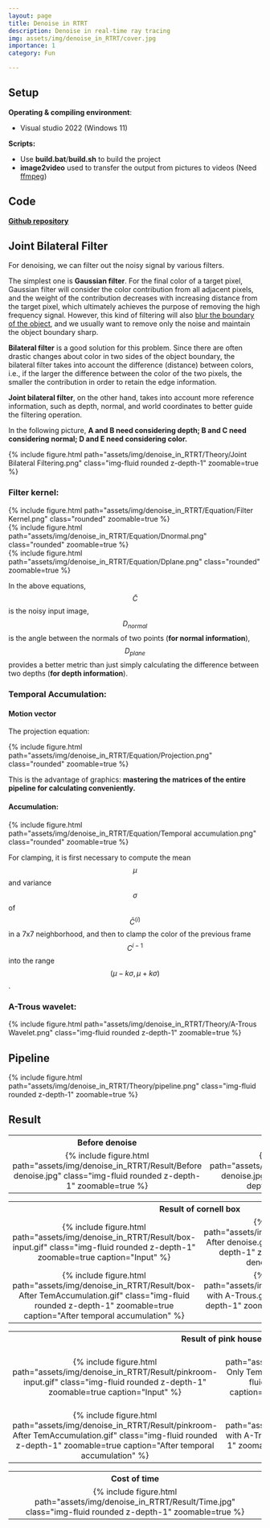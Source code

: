 ```yaml
---
layout: page
title: Denoise in RTRT
description: Denoise in real-time ray tracing
img: assets/img/denoise_in_RTRT/cover.jpg
importance: 1
category: Fun

---
```


## Setup

**Operating & compiling environment**:

* Visual studio 2022 (Windows 11)

**Scripts:**

* Use **build.bat**/**build.sh** to build the project
* **image2video** used to transfer the output from pictures to videos (Need [ffmpeg](https://ffmpeg.org/))

## Code

**[Github repository](https://github.com/jamesdemon923/Denoise_in_RTRT)**

## Joint Bilateral Filter

For denoising, we can filter out the noisy signal by various filters. 

The simplest one is **Gaussian filter**. For the final color of a target pixel, Gaussian filter will consider the color contribution from all adjacent pixels, and the weight of the contribution decreases with increasing distance from the target pixel, which ultimately achieves the purpose of removing the high frequency signal. However, this kind of filtering will also <u>blur the boundary of the object</u>, and we usually want to remove only the noise and maintain the object boundary sharp.

**Bilateral filter** is a good solution for this problem. Since there are often drastic changes about color in two sides of the object boundary, the bilateral filter takes into account the difference (distance) between colors, i.e., if the larger the difference between the color of the two pixels, the smaller the contribution in order to retain the edge information. 

**Joint bilateral filter**, on the other hand, takes into account more reference information, such as depth, normal, and world coordinates to better guide the filtering operation.

In the following picture, **A and B need considering depth; B and C need considering normal; D and E need considering color.**

<div class="row">
    <div class="col mt-3 mt-md-0 d-flex justify-content-center">
        {% include figure.html path="assets/img/denoise_in_RTRT/Theory/Joint Bilateral Filtering.png" class="img-fluid rounded z-depth-1" zoomable=true %}
    </div>
</div>


### Filter kernel:

<div class="row">
    <div class="col mt-3 mt-md-0">
        {% include figure.html path="assets/img/denoise_in_RTRT/Equation/Filter Kernel.png" class="rounded" zoomable=true %}
    </div>
</div>

<div class="row">
    <div class="col mt-3 mt-md-0">
        {% include figure.html path="assets/img/denoise_in_RTRT/Equation/Dnormal.png" class="rounded" zoomable=true %}
    </div>
</div>

<div class="row">
    <div class="col mt-3 mt-md-0">
        {% include figure.html path="assets/img/denoise_in_RTRT/Equation/Dplane.png" class="rounded" zoomable=true %}
    </div>
</div>

In the above equations, $$\widetilde{C}$$ is the noisy input image, $$D_{normal}$$ is the angle between the normals of two points (**for normal information**), $$D_{plane}$$ provides a better metric than just simply calculating the difference between two depths (**for depth information**).

### Temporal Accumulation:

#### Motion vector

The projection equation:

<div class="row">
    <div class="col mt-3 mt-md-0">
        {% include figure.html path="assets/img/denoise_in_RTRT/Equation/Projection.png" class="rounded" zoomable=true %}
    </div>
</div>

This is the advantage of graphics: **mastering the matrices of the entire pipeline for calculating conveniently.**

#### Accumulation:

<div class="row">
    <div class="col mt-3 mt-md-0">
        {% include figure.html path="assets/img/denoise_in_RTRT/Equation/Temporal accumulation.png" class="rounded" zoomable=true %}
    </div>
</div>

For clamping, it is first necessary to compute the mean $$\mu$$ and variance $$\sigma$$ of $$\bar{C}^{(i)}$$ in a 7x7 neighborhood, and then to clamp the color of the previous frame $$C^{i-1}$$ into the range $$(\mu-k\sigma,\mu+k\sigma)$$.

### A-Trous wavelet:

<div class="row">
    <div class="col-sm mt-3 mt-md-0">
        {% include figure.html path="assets/img/denoise_in_RTRT/Theory/A-Trous Wavelet.png" class="img-fluid rounded z-depth-1" zoomable=true %}
    </div>
</div>

## Pipeline

<div class="row">
    <div class="col-sm mt-3 mt-md-0">
        {% include figure.html path="assets/img/denoise_in_RTRT/Theory/pipeline.png" class="img-fluid rounded z-depth-1" zoomable=true %}
    </div>
</div>

## Result

<table>
    <tr>
        <th colspan="1">Before denoise</th>
        <th colspan="1">After denoise</th>
    </tr>
    <tr>
        <td ><center>{% include figure.html path="assets/img/denoise_in_RTRT/Result/Before denoise.jpg" class="img-fluid rounded z-depth-1" zoomable=true %}</center></td>
        <td ><center>{% include figure.html path="assets/img/denoise_in_RTRT/Result/After denoise.jpg" class="img-fluid rounded z-depth-1" zoomable=true %}</center></td>
    </tr>

<table>
    <tr>
        <th colspan="2">Result of cornell box</th>
    </tr>
    <tr>
        <td ><center>{% include figure.html path="assets/img/denoise_in_RTRT/Result/box-input.gif" class="img-fluid rounded z-depth-1" zoomable=true caption="Input" %}</center></td>
        <td ><center>{% include figure.html path="assets/img/denoise_in_RTRT/Result/box-After denoise.gif" class="img-fluid rounded z-depth-1" zoomable=true caption="After denoise for per frame" %}</center></td>
    <tr>
    <tr>	
        <td ><center>{% include figure.html path="assets/img/denoise_in_RTRT/Result/box-After TemAccumulation.gif" class="img-fluid rounded z-depth-1" zoomable=true caption="After temporal accumulation" %}</center></td>
        <td ><center>{% include figure.html path="assets/img/denoise_in_RTRT/Result/box-with A-Trous.gif" class="img-fluid rounded z-depth-1" zoomable=true caption="Accelerated by A-Trous" %}</center></td>
    </tr>
<table>
    <tr>
        <th colspan="2">Result of pink house</th>
    </tr>
    <tr>
        <td ><center>{% include figure.html path="assets/img/denoise_in_RTRT/Result/pinkroom-input.gif" class="img-fluid rounded z-depth-1" zoomable=true caption="Input" %}</center></td>
        <td ><center>{% include figure.html path="assets/img/denoise_in_RTRT/Result/pinkroom-Only TemAccumulation without filter.gif" class="img-fluid rounded z-depth-1" zoomable=true caption="Only temporal accumulation without filter" %}</center></td>
    <tr>
    <tr>	
        <td ><center>{% include figure.html path="assets/img/denoise_in_RTRT/Result/pinkroom-After TemAccumulation.gif" class="img-fluid rounded z-depth-1" zoomable=true caption="After temporal accumulation" %}</center></td>
        <td ><center>{% include figure.html path="assets/img/denoise_in_RTRT/Result/pinkroom-with A-Trous.gif" class="img-fluid rounded z-depth-1" zoomable=true caption="Accelerated by A-Trous" %}</center></td>
    </tr>

<table>
    <tr>
        <th colspan="1">Cost of time</th>
    </tr>
    <tr>
        <td ><center>{% include figure.html path="assets/img/denoise_in_RTRT/Result/Time.jpg" class="img-fluid rounded z-depth-1" zoomable=true %}</center></td>
    </tr>


